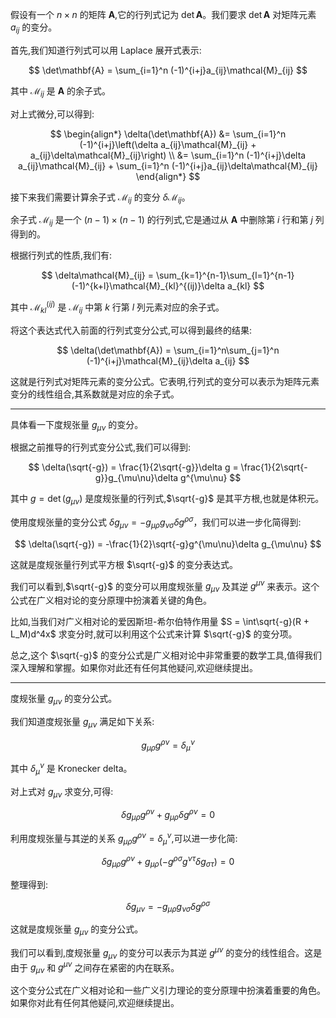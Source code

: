假设有一个 $n\times n$ 的矩阵 $\mathbf{A}$,它的行列式记为 $\det\mathbf{A}$。我们要求 $\det\mathbf{A}$ 对矩阵元素 $a_{ij}$ 的变分。

首先,我们知道行列式可以用 Laplace 展开式表示:

$$
\det\mathbf{A} = \sum_{i=1}^n (-1)^{i+j}a_{ij}\mathcal{M}_{ij}
$$

其中 $\mathcal{M}_{ij}$ 是 $\mathbf{A}$ 的余子式。

对上式微分,可以得到:

$$
\begin{align*}
\delta(\det\mathbf{A}) &= \sum_{i=1}^n (-1)^{i+j}\left(\delta a_{ij}\mathcal{M}_{ij} + a_{ij}\delta\mathcal{M}_{ij}\right) \\
                       &= \sum_{i=1}^n (-1)^{i+j}\delta a_{ij}\mathcal{M}_{ij} + \sum_{i=1}^n (-1)^{i+j}a_{ij}\delta\mathcal{M}_{ij}
\end{align*}
$$

接下来我们需要计算余子式 $\mathcal{M}_{ij}$ 的变分 $\delta\mathcal{M}_{ij}$。

余子式 $\mathcal{M}_{ij}$ 是一个 $(n-1)\times(n-1)$ 的行列式,它是通过从 $\mathbf{A}$ 中删除第 $i$ 行和第 $j$ 列得到的。

根据行列式的性质,我们有:

$$
\delta\mathcal{M}_{ij} = \sum_{k=1}^{n-1}\sum_{l=1}^{n-1}(-1)^{k+l}\mathcal{M}_{kl}^{(ij)}\delta a_{kl}
$$

其中 $\mathcal{M}_{kl}^{(ij)}$ 是 $\mathcal{M}_{ij}$ 中第 $k$ 行第 $l$ 列元素对应的余子式。

将这个表达式代入前面的行列式变分公式,可以得到最终的结果:

$$
\delta(\det\mathbf{A}) = \sum_{i=1}^n\sum_{j=1}^n (-1)^{i+j}\mathcal{M}_{ij}\delta a_{ij}
$$

这就是行列式对矩阵元素的变分公式。它表明,行列式的变分可以表示为矩阵元素变分的线性组合,其系数就是对应的余子式。

---


具体看一下度规张量 $g_{\mu\nu}$ 的变分。

根据之前推导的行列式变分公式,我们可以得到:

$$
\delta(\sqrt{-g}) = \frac{1}{2\sqrt{-g}}\delta g = \frac{1}{2\sqrt{-g}}g_{\mu\nu}\delta g^{\mu\nu}
$$

其中 $g = \det(g_{\mu\nu})$ 是度规张量的行列式,$\sqrt{-g}$ 是其平方根,也就是体积元。

使用度规张量的变分公式 $\delta g_{\mu\nu} = -g_{\mu\rho}g_{\nu\sigma}\delta g^{\rho\sigma}$，我们可以进一步化简得到:

$$
\delta(\sqrt{-g}) = -\frac{1}{2}\sqrt{-g}g^{\mu\nu}\delta g_{\mu\nu}
$$

这就是度规张量行列式平方根 $\sqrt{-g}$ 的变分表达式。

我们可以看到,$\sqrt{-g}$ 的变分可以用度规张量 $g_{\mu\nu}$ 及其逆 $g^{\mu\nu}$ 来表示。这个公式在广义相对论的变分原理中扮演着关键的角色。

比如,当我们对广义相对论的爱因斯坦-希尔伯特作用量 $S = \int\sqrt{-g}(R + L_M)d^4x$ 求变分时,就可以利用这个公式来计算 $\sqrt{-g}$ 的变分项。

总之,这个 $\sqrt{-g}$ 的变分公式是广义相对论中非常重要的数学工具,值得我们深入理解和掌握。如果你对此还有任何其他疑问,欢迎继续提出。

---
度规张量 $g_{\mu\nu}$ 的变分公式。

我们知道度规张量 $g_{\mu\nu}$ 满足如下关系:

$$
g_{\mu\rho}g^{\rho\nu} = \delta_\mu^\nu
$$

其中 $\delta_\mu^\nu$ 是 Kronecker delta。

对上式对 $g_{\mu\nu}$ 求变分,可得:

$$
\delta g_{\mu\rho}g^{\rho\nu} + g_{\mu\rho}\delta g^{\rho\nu} = 0
$$

利用度规张量与其逆的关系 $g_{\mu\rho}g^{\rho\nu} = \delta_\mu^\nu$,可以进一步化简:

$$
\delta g_{\mu\rho}g^{\rho\nu} + g_{\mu\rho}\left(-g^{\rho\sigma}g^{\nu\tau}\delta g_{\sigma\tau}\right) = 0
$$

整理得到:

$$
\delta g_{\mu\nu} = -g_{\mu\rho}g_{\nu\sigma}\delta g^{\rho\sigma}
$$

这就是度规张量 $g_{\mu\nu}$ 的变分公式。

我们可以看到,度规张量 $g_{\mu\nu}$ 的变分可以表示为其逆 $g^{\mu\nu}$ 的变分的线性组合。这是由于 $g_{\mu\nu}$ 和 $g^{\mu\nu}$ 之间存在紧密的内在联系。

这个变分公式在广义相对论和一些广义引力理论的变分原理中扮演着重要的角色。如果你对此有任何其他疑问,欢迎继续提出。
